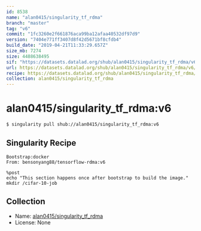```yaml
---
id: 8538
name: "alan0415/singularity_tf_rdma"
branch: "master"
tag: "v6"
commit: "1fc3260e2f661876aca99ba12afaa40532df97d9"
version: "7404e771ff3407d8f42d5671bf8cfdb4"
build_date: "2019-04-21T11:33:29.657Z"
size_mb: 7274
size: 4488638495
sif: "https://datasets.datalad.org/shub/alan0415/singularity_tf_rdma/v6/2019-04-21-1fc3260e-7404e771/7404e771ff3407d8f42d5671bf8cfdb4.simg"
url: https://datasets.datalad.org/shub/alan0415/singularity_tf_rdma/v6/2019-04-21-1fc3260e-7404e771/
recipe: https://datasets.datalad.org/shub/alan0415/singularity_tf_rdma/v6/2019-04-21-1fc3260e-7404e771/Singularity
collection: alan0415/singularity_tf_rdma
---
```


# alan0415/singularity_tf_rdma:v6

```bash
$ singularity pull shub://alan0415/singularity_tf_rdma:v6
```

## Singularity Recipe

```singularity
Bootstrap:docker  
From: bensonyang88/tensorflow-rdma:v6

%post  
echo "This section happens once after bootstrap to build the image."
mkdir /cifar-10-job
```

## Collection

 - Name: [alan0415/singularity_tf_rdma](https://github.com/alan0415/singularity_tf_rdma)
 - License: None

